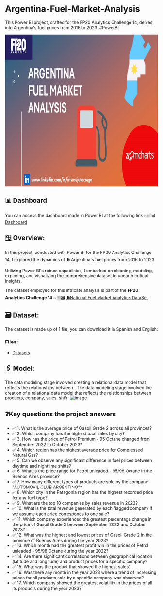 # Argentina-Fuel-Market-Analysis
This Power BI project, crafted for the FP20 Analytics Challenge 14, delves into Argentina's fuel prices from 2016 to 2023. #PowerBI

<div align="center">
<img src="https://github.com/IrisMejuto/Argentina-Fuel-Market-Analysis/blob/main/Images/Slide2.JPG" alt="Logo" width="800" height="500">
</div>

## 📊 Dashboard
You can access the dashboard made in Power BI at the following link 👉🏼📊 [Dashboard]([https://app.powerbi.com/view?r=eyJrIjoiZDY2YThkZWQtOWQ5Ny00OTczLTk5NWEtZmVlZmI2MjVmNGMxIiwidCI6IjA1ZWE3NGEzLTkyYzUtNGMzMS05NzhhLTkyNWMzYzc5OWNkMCIsImMiOjh9])

## 🪟 Overview:

In this project, conducted with Power BI for the FP20 Analytics Challenge 14, I explored the dynamics of ⛽ Argentina's fuel prices from 2016 to 2023.

Utilizing Power BI's robust capabilities, I embarked on cleaning, modeling, exploring, and visualizing the comprehensive dataset to unearth critical insights.

The dataset employed for this intricate analysis is part of the **FP20 Analytics Challenge 14** 👉🏼🗃️ [⛽National Fuel Market Analytics DataSet](https://www.fp20analytics.com/challenges)

## 🗃️ Dataset:

The dataset is made up of 1 file, you can download it in Spanish and English:

### Files:
* [Datasets](https://github.com/IrisMejuto/Argentina-Fuel-Market-Analysis/tree/main/Datasets)

## 🖇️ Model:

The data modeling stage involved creating a relational data model that reflects the relationships between .
The data modeling stage involved the creation of a relational data model that reflects the relationships between products, company, sales, shift.
![image](https://github.com/IrisMejuto/Argentina-Fuel-Market-Analysis/assets/121298708/3467cee2-be77-41b0-ab83-d259c49b7baf)


 ## ❓Key questions the project answers
* ✅ 1. What is the average price of Gasoil Grade 2 across all provinces?
* ✅ 2. Which company has the highest total sales by city?
* ✅ 3. How has the price of Petrol Premium - 95 Octane changed from September 2022 to October 2023?
* ✅ 4. Which region has the highest average price for Compressed Natural Gas?
* ✅ 5. Can we observe any significant difference in fuel prices between daytime and nighttime shifts?
* ✅ 6. What is the price range for Petrol unleaded - 95/98 Octane in the Buenos Aires province?
* ✅ 7. How many different types of products are sold by the company "AUTOMOVIL CLUB ARGENTINO"?
* ✅ 8. Which city in the Patagonia region has the highest recorded price for any fuel type?
* ✅ 9. What are the top 10 companies by sales revenue in 2023? 
* ✅ 10. What is the total revenue generated by each flagged company if we assume each price corresponds to one sale?
* ✅ 11. Which company experienced the greatest percentage change in the price of Gasoil Grade 3 between September 2022 and October 2023?
* ✅ 12. What was the highest and lowest prices of Gasoil Grade 2 in the province of Buenos Aires during the year 2023?
* ✅ 13. Which month had the greatest profit win in the prices of Petrol unleaded - 95/98 Octane during the year 2022?
* ✅ 14. Are there significant correlations between geographical location (latitude and longitude)
and product prices for a specific company?
* ✅ 15. What was the product that showed the highest sales?
* ✅ 16. Was there any month in the year 2023 where a trend of increasing prices for all products sold by a specific company was observed?
* ✅ 17. Which company showed the greatest volatility in the prices of all its products during the year 2023?




